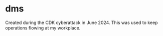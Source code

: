 # dms
Created during the CDK cyberattack in June 2024. This was used to keep operations flowing at my workplace.
